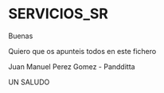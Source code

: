 # SERVICIOS_SR

Buenas 

Quiero que os apunteis todos en este fichero 

Juan Manuel Perez Gomez - Pandditta


UN SALUDO 



